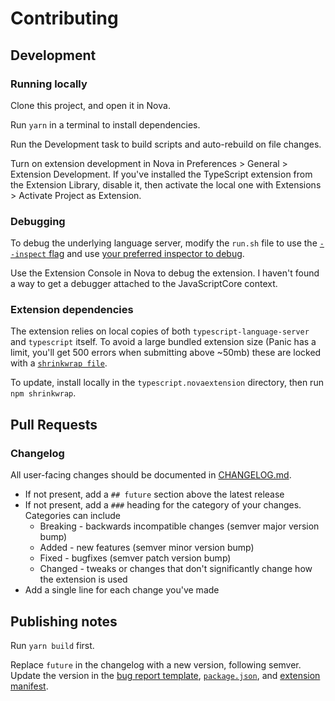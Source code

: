 # Contributing

## Development

### Running locally

Clone this project, and open it in Nova.

Run `yarn` in a terminal to install dependencies.

Run the Development task to build scripts and auto-rebuild on file changes.

Turn on extension development in Nova in Preferences > General > Extension Development. If you've installed the TypeScript extension from the Extension Library, disable it, then activate the local one with Extensions > Activate Project as Extension.

### Debugging

To debug the underlying language server, modify the `run.sh` file to use the [`--inspect` flag](https://nodejs.org/en/docs/guides/debugging-getting-started/) and use [your preferred inspector to debug](https://nodejs.org/en/docs/guides/debugging-getting-started/#inspector-clients).

Use the Extension Console in Nova to debug the extension. I haven't found a way to get a debugger attached to the JavaScriptCore context.

### Extension dependencies

The extension relies on local copies of both `typescript-language-server` and `typescript` itself. To avoid a large bundled extension size (Panic has a limit, you'll get 500 errors when submitting above ~50mb) these are locked with a [`shrinkwrap file`](https://docs.npmjs.com/configuring-npm/shrinkwrap-json.html).

To update, install locally in the `typescript.novaextension` directory, then run `npm shrinkwrap`.

## Pull Requests

### Changelog

All user-facing changes should be documented in [CHANGELOG.md](./CHANGELOG.md).

- If not present, add a `## future` section above the latest release
- If not present, add a `###` heading for the category of your changes. Categories can include
  - Breaking - backwards incompatible changes (semver major version bump)
  - Added - new features (semver minor version bump)
  - Fixed - bugfixes (semver patch version bump)
  - Changed - tweaks or changes that don't significantly change how the extension is used
- Add a single line for each change you've made

## Publishing notes

Run `yarn build` first.

Replace `future` in the changelog with a new version, following semver. Update the version in the [bug report template](./.github/ISSUE_TEMPLATE/bug_report.md), [`package.json`](./package.json), and [extension manifest](./typescript.novaextension/extension.json).
